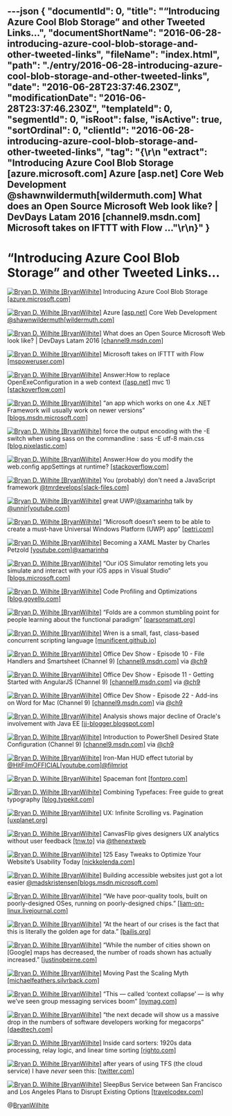 ---json
{
  "documentId": 0,
  "title": "“Introducing Azure Cool Blob Storage” and other Tweeted Links…",
  "documentShortName": "2016-06-28-introducing-azure-cool-blob-storage-and-other-tweeted-links",
  "fileName": "index.html",
  "path": "./entry/2016-06-28-introducing-azure-cool-blob-storage-and-other-tweeted-links",
  "date": "2016-06-28T23:37:46.230Z",
  "modificationDate": "2016-06-28T23:37:46.230Z",
  "templateId": 0,
  "segmentId": 0,
  "isRoot": false,
  "isActive": true,
  "sortOrdinal": 0,
  "clientId": "2016-06-28-introducing-azure-cool-blob-storage-and-other-tweeted-links",
  "tag": "{\r\n  \"extract\": \"Introducing Azure Cool Blob Storage [azure.microsoft.com] Azure [asp.net] Core Web Development @shawnwildermuth[wildermuth.com] What does an Open Source Microsoft Web look like? | DevDays Latam 2016 [channel9.msdn.com] Microsoft takes on IFTTT with Flow ...\"\r\n}"
}
---

# “Introducing Azure Cool Blob Storage” and other Tweeted Links…

[<img alt="Bryan D. Wilhite [BryanWilhite]" src="https://songhay.blob.core.windows.net/shared-social-twitter/BryanWilhite.jpeg">](http://t.co/UNdqV0Z1zz "Bryan D. Wilhite [BryanWilhite]") Introducing Azure Cool Blob Storage [[azure.microsoft.com]](https://azure.microsoft.com/en-us/blog/introducing-azure-cool-storage/)

[<img alt="Bryan D. Wilhite [BryanWilhite]" src="https://songhay.blob.core.windows.net/shared-social-twitter/BryanWilhite.jpeg">](http://t.co/UNdqV0Z1zz "Bryan D. Wilhite [BryanWilhite]") Azure [[asp.net]](http://ASP.NET) Core Web Development [@shawnwildermuth](http://twitter.com/shawnwildermuth)[[wildermuth.com]](https://wildermuth.com/2016/04/29/Deploying-ASP-NET-Core-RC1-to-Azure-App-Services)

[<img alt="Bryan D. Wilhite [BryanWilhite]" src="https://songhay.blob.core.windows.net/shared-social-twitter/BryanWilhite.jpeg">](http://t.co/UNdqV0Z1zz "Bryan D. Wilhite [BryanWilhite]") What does an Open Source Microsoft Web look like? | DevDays Latam 2016 [[channel9.msdn.com]](https://channel9.msdn.com/Events/DevDays/DevDays-Latam-2016/What-does-an-Open-Source-Microsoft-Web-look-like)

[<img alt="Bryan D. Wilhite [BryanWilhite]" src="https://songhay.blob.core.windows.net/shared-social-twitter/BryanWilhite.jpeg">](http://t.co/UNdqV0Z1zz "Bryan D. Wilhite [BryanWilhite]") Microsoft takes on IFTTT with Flow [[mspoweruser.com]](http://mspoweruser.com/microsoft-takes-ifttt-flow/)

[<img alt="Bryan D. Wilhite [BryanWilhite]" src="https://songhay.blob.core.windows.net/shared-social-twitter/BryanWilhite.jpeg">](http://t.co/UNdqV0Z1zz "Bryan D. Wilhite [BryanWilhite]") Answer:How to replace OpenExeConfiguration in a web context ([[asp.net]](http://asp.net) mvc 1) [[stackoverflow.com]](http://stackoverflow.com/a/6618933/22944?stw=2)

[<img alt="Bryan D. Wilhite [BryanWilhite]" src="https://songhay.blob.core.windows.net/shared-social-twitter/BryanWilhite.jpeg">](http://t.co/UNdqV0Z1zz "Bryan D. Wilhite [BryanWilhite]") “an app which works on one 4.x .NET Framework will usually work on newer versions” [[blogs.msdn.microsoft.com]](https://blogs.msdn.microsoft.com/dotnet/2016/05/02/introduction-to-net-framework-compatibility/)

[<img alt="Bryan D. Wilhite [BryanWilhite]" src="https://songhay.blob.core.windows.net/shared-social-twitter/BryanWilhite.jpeg">](http://t.co/UNdqV0Z1zz "Bryan D. Wilhite [BryanWilhite]") force the output encoding with the -E switch when using sass on the commandline : sass -E utf-8 main.css [[blog.pixelastic.com]](http://blog.pixelastic.com/2014/09/06/compass-utf-8-encoding-on-windows/)

[<img alt="Bryan D. Wilhite [BryanWilhite]" src="https://songhay.blob.core.windows.net/shared-social-twitter/BryanWilhite.jpeg">](http://t.co/UNdqV0Z1zz "Bryan D. Wilhite [BryanWilhite]") Answer:How do you modify the web.config appSettings at runtime? [[stackoverflow.com]](http://stackoverflow.com/a/719941/22944?stw=2)

[<img alt="Bryan D. Wilhite [BryanWilhite]" src="https://songhay.blob.core.windows.net/shared-social-twitter/BryanWilhite.jpeg">](http://t.co/UNdqV0Z1zz "Bryan D. Wilhite [BryanWilhite]") You (probably) don't need a JavaScript framework [@tmrdevelops](http://twitter.com/tmrdevelops)[[slack-files.com]](https://slack-files.com/T03JT4FC2-F151AAF7A-13fe6f98da)

[<img alt="Bryan D. Wilhite [BryanWilhite]" src="https://songhay.blob.core.windows.net/shared-social-twitter/BryanWilhite.jpeg">](http://t.co/UNdqV0Z1zz "Bryan D. Wilhite [BryanWilhite]") great UWP/[@xamarinhq](http://twitter.com/xamarinhq) talk by [@unnir](http://twitter.com/unnir)[[youtube.com]](https://www.youtube.com/watch?v=5k0fML72_OI)

[<img alt="Bryan D. Wilhite [BryanWilhite]" src="https://songhay.blob.core.windows.net/shared-social-twitter/BryanWilhite.jpeg">](http://t.co/UNdqV0Z1zz "Bryan D. Wilhite [BryanWilhite]") “Microsoft doesn’t seem to be able to create a must-have Universal Windows Platform (UWP) app” [[petri.com]](https://www.petri.com/no-compelling-windows-10-apps)

[<img alt="Bryan D. Wilhite [BryanWilhite]" src="https://songhay.blob.core.windows.net/shared-social-twitter/BryanWilhite.jpeg">](http://t.co/UNdqV0Z1zz "Bryan D. Wilhite [BryanWilhite]") Becoming a XAML Master by Charles Petzold [[youtube.com]](https://www.youtube.com/watch?v=H6UOrSyhTEE)[@xamarinhq](http://twitter.com/xamarinhq)

[<img alt="Bryan D. Wilhite [BryanWilhite]" src="https://songhay.blob.core.windows.net/shared-social-twitter/BryanWilhite.jpeg">](http://t.co/UNdqV0Z1zz "Bryan D. Wilhite [BryanWilhite]") “Our iOS Simulator remoting lets you simulate and interact with your iOS apps in Visual Studio” [[blogs.microsoft.com]](http://blogs.microsoft.com/blog/2016/04/27/the-future-of-mobile-app-development/#sm.0011b9pbp1afldglvik2htpp52gc5)

[<img alt="Bryan D. Wilhite [BryanWilhite]" src="https://songhay.blob.core.windows.net/shared-social-twitter/BryanWilhite.jpeg">](http://t.co/UNdqV0Z1zz "Bryan D. Wilhite [BryanWilhite]") Code Profiling and Optimizations [[blog.goyello.com]](http://blog.goyello.com/2016/04/28/code-profiling-and-optimizations/)

[<img alt="Bryan D. Wilhite [BryanWilhite]" src="https://songhay.blob.core.windows.net/shared-social-twitter/BryanWilhite.jpeg">](http://t.co/UNdqV0Z1zz "Bryan D. Wilhite [BryanWilhite]") “Folds are a common stumbling point for people learning about the functional paradigm” [[parsonsmatt.org]](http://www.parsonsmatt.org/2016/03/24/the_magic_of_folds.html)

[<img alt="Bryan D. Wilhite [BryanWilhite]" src="https://songhay.blob.core.windows.net/shared-social-twitter/BryanWilhite.jpeg">](http://t.co/UNdqV0Z1zz "Bryan D. Wilhite [BryanWilhite]") Wren is a small, fast, class-based concurrent scripting language [[munificent.github.io]](http://munificent.github.io/wren/)

[<img alt="Bryan D. Wilhite [BryanWilhite]" src="https://songhay.blob.core.windows.net/shared-social-twitter/BryanWilhite.jpeg">](http://t.co/UNdqV0Z1zz "Bryan D. Wilhite [BryanWilhite]") Office Dev Show - Episode 10 - File Handlers and Smartsheet (Channel 9) [[channel9.msdn.com]](https://channel9.msdn.com/Shows/Office-Dev-Show/Office-Dev-Show-Episode-10-File-Handlers-and-Smartsheet) via [@ch9](http://twitter.com/ch9)

[<img alt="Bryan D. Wilhite [BryanWilhite]" src="https://songhay.blob.core.windows.net/shared-social-twitter/BryanWilhite.jpeg">](http://t.co/UNdqV0Z1zz "Bryan D. Wilhite [BryanWilhite]") Office Dev Show - Episode 11 - Getting Started with AngularJS (Channel 9) [[channel9.msdn.com]](https://channel9.msdn.com/Shows/Office-Dev-Show/Office-Dev-Show-Episode-11-Getting-Started-with-AngularJS) via [@ch9](http://twitter.com/ch9)

[<img alt="Bryan D. Wilhite [BryanWilhite]" src="https://songhay.blob.core.windows.net/shared-social-twitter/BryanWilhite.jpeg">](http://t.co/UNdqV0Z1zz "Bryan D. Wilhite [BryanWilhite]") Office Dev Show - Episode 22 - Add-ins on Word for Mac (Channel 9) [[channel9.msdn.com]](https://channel9.msdn.com/Shows/Office-Dev-Show/Office-Dev-Show-Episode-22-Add-ins-on-Word-for-Mac) via [@ch9](http://twitter.com/ch9)

[<img alt="Bryan D. Wilhite [BryanWilhite]" src="https://songhay.blob.core.windows.net/shared-social-twitter/BryanWilhite.jpeg">](http://t.co/UNdqV0Z1zz "Bryan D. Wilhite [BryanWilhite]") Analysis shows major decline of Oracle's involvement with Java EE [[jj-blogger.blogspot.com]](http://jj-blogger.blogspot.com/2016/04/java-ee-8-what-is-current-status-case.html)

[<img alt="Bryan D. Wilhite [BryanWilhite]" src="https://songhay.blob.core.windows.net/shared-social-twitter/BryanWilhite.jpeg">](http://t.co/UNdqV0Z1zz "Bryan D. Wilhite [BryanWilhite]") Introduction to PowerShell Desired State Configuration (Channel 9) [[channel9.msdn.com]](https://channel9.msdn.com/Shows/MsftPowerShell/Introduction-to-PowerShell-Desired-State-Configuration) via [@ch9](http://twitter.com/ch9)

[<img alt="Bryan D. Wilhite [BryanWilhite]" src="https://songhay.blob.core.windows.net/shared-social-twitter/BryanWilhite.jpeg">](http://t.co/UNdqV0Z1zz "Bryan D. Wilhite [BryanWilhite]") Iron-Man HUD effect tutorial by [@HitFilmOFFICIAL](http://twitter.com/HitFilmOFFICIAL)[[youtube.com]](https://www.youtube.com/watch?v=COt3kTDhi10)[@filmriot](http://twitter.com/filmriot)

[<img alt="Bryan D. Wilhite [BryanWilhite]" src="https://songhay.blob.core.windows.net/shared-social-twitter/BryanWilhite.jpeg">](http://t.co/UNdqV0Z1zz "Bryan D. Wilhite [BryanWilhite]") Spaceman font [[fontpro.com]](http://fontpro.com/spaceman-font-7565)

[<img alt="Bryan D. Wilhite [BryanWilhite]" src="https://songhay.blob.core.windows.net/shared-social-twitter/BryanWilhite.jpeg">](http://t.co/UNdqV0Z1zz "Bryan D. Wilhite [BryanWilhite]") Combining Typefaces: Free guide to great typography [[blog.typekit.com]](http://blog.typekit.com/2016/04/29/combining-typefaces-free-guide-to-great-typography/)

[<img alt="Bryan D. Wilhite [BryanWilhite]" src="https://songhay.blob.core.windows.net/shared-social-twitter/BryanWilhite.jpeg">](http://t.co/UNdqV0Z1zz "Bryan D. Wilhite [BryanWilhite]") UX: Infinite Scrolling vs. Pagination [[uxplanet.org]](https://uxplanet.org/ux-infinite-scrolling-vs-pagination-1030d29376f1)

[<img alt="Bryan D. Wilhite [BryanWilhite]" src="https://songhay.blob.core.windows.net/shared-social-twitter/BryanWilhite.jpeg">](http://t.co/UNdqV0Z1zz "Bryan D. Wilhite [BryanWilhite]") CanvasFlip gives designers UX analytics without user feedback [[tnw.to]](http://tnw.to/x1zh) via [@thenextweb](http://twitter.com/thenextweb)

[<img alt="Bryan D. Wilhite [BryanWilhite]" src="https://songhay.blob.core.windows.net/shared-social-twitter/BryanWilhite.jpeg">](http://t.co/UNdqV0Z1zz "Bryan D. Wilhite [BryanWilhite]") 125 Easy Tweaks to Optimize Your Website’s Usability Today [[nickkolenda.com]](http://www.nickkolenda.com/user-experience/)

[<img alt="Bryan D. Wilhite [BryanWilhite]" src="https://songhay.blob.core.windows.net/shared-social-twitter/BryanWilhite.jpeg">](http://t.co/UNdqV0Z1zz "Bryan D. Wilhite [BryanWilhite]") Building accessible websites just got a lot easier [@madskristensen](http://twitter.com/madskristensen)[[blogs.msdn.microsoft.com]](https://blogs.msdn.microsoft.com/webdev/2016/05/02/building-accessible-websites-just-got-a-lot-easier/)

[<img alt="Bryan D. Wilhite [BryanWilhite]" src="https://songhay.blob.core.windows.net/shared-social-twitter/BryanWilhite.jpeg">](http://t.co/UNdqV0Z1zz "Bryan D. Wilhite [BryanWilhite]") “We have poor-quality tools, built on poorly-designed OSes, running on poorly-designed chips.” [[liam-on-linux.livejournal.com]](http://liam-on-linux.livejournal.com/48669.html)

[<img alt="Bryan D. Wilhite [BryanWilhite]" src="https://songhay.blob.core.windows.net/shared-social-twitter/BryanWilhite.jpeg">](http://t.co/UNdqV0Z1zz "Bryan D. Wilhite [BryanWilhite]") “At the heart of our crises is the fact that this is literally the golden age for data.” [[bailis.org]](http://www.bailis.org/blog/how-to-make-fossils-productive-again/)

[<img alt="Bryan D. Wilhite [BryanWilhite]" src="https://songhay.blob.core.windows.net/shared-social-twitter/BryanWilhite.jpeg">](http://t.co/UNdqV0Z1zz "Bryan D. Wilhite [BryanWilhite]") “While the number of cities shown on [Google] maps has decreased, the number of roads shown has actually increased.” [[justinobeirne.com]](http://www.justinobeirne.com/essay/what-happened-to-google-maps)

[<img alt="Bryan D. Wilhite [BryanWilhite]" src="https://songhay.blob.core.windows.net/shared-social-twitter/BryanWilhite.jpeg">](http://t.co/UNdqV0Z1zz "Bryan D. Wilhite [BryanWilhite]") Moving Past the Scaling Myth [[michaelfeathers.silvrback.com]](https://michaelfeathers.silvrback.com/the-myth-of-scaling)

[<img alt="Bryan D. Wilhite [BryanWilhite]" src="https://songhay.blob.core.windows.net/shared-social-twitter/BryanWilhite.jpeg">](http://t.co/UNdqV0Z1zz "Bryan D. Wilhite [BryanWilhite]") “This — called ‘context collapse’ — is why we’ve seen group messaging services boom” [[nymag.com]](http://nymag.com/selectall/2016/04/the-feed-is-dying.html)

[<img alt="Bryan D. Wilhite [BryanWilhite]" src="https://songhay.blob.core.windows.net/shared-social-twitter/BryanWilhite.jpeg">](http://t.co/UNdqV0Z1zz "Bryan D. Wilhite [BryanWilhite]") “the next decade will show us a massive drop in the numbers of software developers working for megacorps” [[daedtech.com]](http://www.daedtech.com/hiring-is-broken/)

[<img alt="Bryan D. Wilhite [BryanWilhite]" src="https://songhay.blob.core.windows.net/shared-social-twitter/BryanWilhite.jpeg">](http://t.co/UNdqV0Z1zz "Bryan D. Wilhite [BryanWilhite]") Inside card sorters: 1920s data processing, relay logic, and linear time sorting [[righto.com]](http://www.righto.com/2016/05/inside-card-sorters-1920s-data.html)

[<img alt="Bryan D. Wilhite [BryanWilhite]" src="https://songhay.blob.core.windows.net/shared-social-twitter/BryanWilhite.jpeg">](http://t.co/UNdqV0Z1zz "Bryan D. Wilhite [BryanWilhite]") after years of using TFS (the cloud service) I have *never* seen this: [[twitter.com]](http://twitter.com/BryanWilhite/status/727292237466361857/photo/1)

[<img alt="Bryan D. Wilhite [BryanWilhite]" src="https://songhay.blob.core.windows.net/shared-social-twitter/BryanWilhite.jpeg">](http://t.co/UNdqV0Z1zz "Bryan D. Wilhite [BryanWilhite]") SleepBus Service between San Francisco and Los Angeles Plans to Disrupt Existing Options [[travelcodex.com]](http://www.travelcodex.com/2016/04/sleepbus-san-francisco-los-angeles/)

@[BryanWilhite](https://twitter.com/BryanWilhite)
